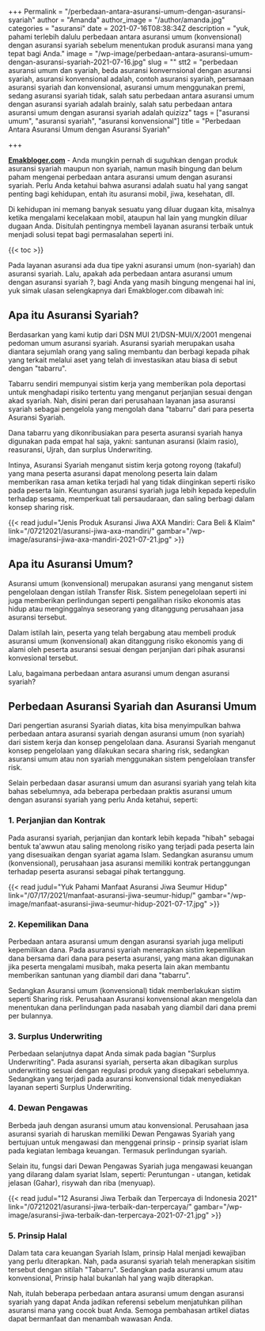 +++
Permalink = "/perbedaan-antara-asuransi-umum-dengan-asuransi-syariah"
author = "Amanda"
author_image = "/author/amanda.jpg"
categories = "asuransi"
date = 2021-07-16T08:38:34Z
description = "yuk, pahami terlebih dalulu perbedaan antara asuransi umum (konvensional) dengan asuransi syariah sebelum menentukan produk asuransi mana yang tepat bagi Anda."
image = "/wp-image/perbedaan-antara-asuransi-umum-dengan-asuransi-syariah-2021-07-16.jpg"
slug = ""
stt2 = "perbedaan asuransi umum dan syariah, beda asuransi konvernsional dengan asuransi syariah, asuransi konvensional adalah, contoh asuransi syariah, persamaan asuransi syariah dan konvensional, asuransi umum menggunakan premi, sedang asuransi syariah tidak, salah satu perbedaan antara asuransi umum dengan asuransi syariah adalah brainly, salah satu perbedaan antara asuransi umum dengan asuransi syariah adalah quizizz"
tags = ["asuransi umum", "asuransi syariah", "asuransi konvensional"]
title = "Perbedaan Antara Asuransi Umum dengan Asuransi Syariah"

+++

[**Emakbloger.com**](/) - Anda mungkin pernah di suguhkan dengan produk asuransi syariah maupun non syariah, namun masih bingung dan belum paham mengenai perbedaan antara asuransi umum dengan asuransi syariah. Perlu Anda ketahui bahwa asuransi adalah suatu hal yang sangat penting bagi kehidupan, entah itu asuransi mobil, jiwa, kesehatan, dll.

Di kehidupan ini memang banyak sesuatu yang diluar dugaan kita, misalnya ketika mengalami kecelakaan mobil, ataupun hal lain yang mungkin diluar dugaan Anda. Disitulah pentingnya membeli layanan asuransi terbaik untuk menjadi solusi tepat bagi permasalahan seperti ini.

{{< toc >}}

Pada layanan asuransi ada dua tipe yakni asuransi umum (non-syariah) dan asuransi syariah. Lalu, apakah ada perbedaan antara asuransi umum dengan asuransi syariah ?, bagi Anda yang masih bingung mengenai hal ini, yuk simak ulasan selengkapnya dari Emakbloger.com dibawah ini:

## Apa itu Asuransi Syariah?

Berdasarkan yang kami kutip dari DSN MUI 21/DSN-MUI/X/2001 mengenai pedoman umum asuransi syariah. Asuransi syariah merupakan usaha diantara sejumlah orang yang saling membantu dan berbagi kepada pihak yang terkait melalui aset yang telah di investasikan atau biasa di sebut dengan "tabarru".

Tabarru sendiri mempunyai sistim kerja yang memberikan pola deportasi untuk menghadapi risiko tertentu yang menganut perjanjian sesuai dengan akad syariah. Nah, disini peran dari perusahaan layanan jasa asuransi syariah sebagai pengelola yang mengolah dana "tabarru" dari para peserta Asuransi Syariah.

Dana tabarru yang dikonribusiakan para peserta asuransi syariah hanya digunakan pada empat hal saja, yakni: santunan asuransi (klaim rasio), reasuransi, Ujrah, dan surplus Underwriting.

Intinya, Asuransi Syariah menganut sistim kerja gotong royong (takaful) yang mana peserta asuransi dapat menolong peserta lain dalam memberikan rasa aman ketika terjadi hal yang tidak diinginkan seperti risiko pada peserta lain. Keuntungan asuransi syariah juga lebih kepada kepedulin terhadap sesama, memperkuat tali persaudaraan, dan saling berbagi dalam konsep sharing risk.

{{< read judul="Jenis Produk Asuransi Jiwa AXA Mandiri: Cara Beli & Klaim" link="/07212021/asuransi-jiwa-axa-mandiri/" gambar="/wp-image/asuransi-jiwa-axa-mandiri-2021-07-21.jpg" >}}

## Apa itu Asuransi Umum?

Asuransi umum (konvensional) merupakan asuransi yang menganut sistem pengelolaan dengan istilah Transfer Risk. Sistem penegelolaan seperti ini juga memberikan perlindungan seperti pengalihan risiko ekonomis atas hidup atau menginggalnya seseorang yang ditanggung perusahaan jasa asuransi tersebut.

Dalam istilah lain, peserta yang telah bergabung atau membeli produk asuransi umum (konvensional) akan ditanggung risiko ekonomis yang di alami oleh peserta asuransi sesuai dengan perjanjian dari pihak asuransi konvesional tersebut.

Lalu, bagaimana perbedaan antara asuransi umum dengan asuransi syariah?

## Perbedaan Asuransi Syariah dan Asuransi Umum

Dari pengertian asuransi Syariah diatas, kita bisa menyimpulkan bahwa perbedaan antara asuransi syariah dengan asuransi umum (non syariah) dari sistem kerja dan konsep pengelolaan dana. Asuransi Syariah menganut konsep pengelolaan yang dilakukan secara sharing risk, sedangkan asuransi umum atau non syariah menggunakan sistem pengelolaan transfer risk.

Selain perbedaan dasar asuransi umum dan asuransi syariah yang telah kita bahas sebelumnya, ada beberapa perbedaan praktis asuransi umum dengan asuransi syariah yang perlu Anda ketahui, seperti:

### 1. Perjanjian dan Kontrak

Pada asuransi syariah, perjanjian dan kontark lebih kepada "hibah" sebagai bentuk ta'awwun atau saling menolong risiko yang terjadi pada peserta lain yang disesuaikan dengan syariat agama Islam. Sedangkan asuransu umum (konvensional), perusahaan jasa asuransi memiliki kontrak pertanggungan terhadap peserta asuransi sebagai pihak tertanggung.

{{< read judul="Yuk Pahami Manfaat Asuransi Jiwa Seumur Hidup" link="/07/17/2021/manfaat-asuransi-jiwa-seumur-hidup/" gambar="/wp-image/manfaat-asuransi-jiwa-seumur-hidup-2021-07-17.jpg" >}}

### 2. Kepemilikan Dana

Perbedaan antara asuransi umum dengan asuransi syariah juga meliputi kepemilikan dana. Pada asuransi syariah menerapkan sistim kepemilikan dana bersama dari dana para peserta asuransi, yang mana akan digunakan jika peserta mengalami musibah, maka peserta lain akan membantu memberikan santunan yang diambil dari dana "tabarru".

Sedangkan Asuransi umum (konvensional) tidak memberlakukan sistim seperti Sharing risk. Perusahaan Asuransi konvensional akan mengelola dan menentukan dana perlindungan pada nasabah yang diambil dari dana premi per bulannya.

### 3. Surplus Underwriting

Perbedaan selanjutnya dapat Anda simak pada bagian "Surplus Underwriting". Pada asuransi syariah, perserta akan dibagikan surplus underwriting sesuai dengan regulasi produk yang disepakari sebelumnya. Sedangkan yang terjadi pada asuransi konvensional tidak menyediakan layanan seperti Surplus Underwriting.

### 4. Dewan Pengawas

Berbeda jauh dengan asuransi umum atau konvensional. Perusahaan jasa asuransi syariah di haruskan memiliki Dewan Pengawas Syariah yang bertujuan untuk mengawasi dan menggenai prinsip - prinsip syariat islam pada kegiatan lembaga keuangan. Termasuk perlindungan syariah.

Selain itu, fungsi dari Dewan Pengawas Syariah juga mengawasi keuangan yang dilarang dalam syariat Islam, seperti: Peruntungan - utangan, ketidak jelasan (Gahar), risywah dan riba (menyuap).

{{< read judul="12 Asuransi Jiwa Terbaik dan Terpercaya di Indonesia 2021" link="/07212021/asuransi-jiwa-terbaik-dan-terpercaya/" gambar="/wp-image/asuransi-jiwa-terbaik-dan-terpercaya-2021-07-21.jpg" >}}

### 5. Prinsip Halal

Dalam tata cara keuangan Syariah Islam, prinsip Halal menjadi kewajiban yang perlu diterapkan. Nah, pada asuransi syariah telah menerapkan sisitim tersebut dengan sitilah "Tabarru". Sedangkan pada asuransi umum atau konvensional, Prinsip halal bukanlah hal yang wajib diterapkan.

Nah, itulah beberapa perbedaan antara asuransi umum dengan asuransi syariah yang dapat Anda jadikan referensi sebelum menjatuhkan pilihan asuransi mana yang cocok buat Anda. Semoga pembahasan artikel diatas dapat bermanfaat dan menambah wawasan Anda.
